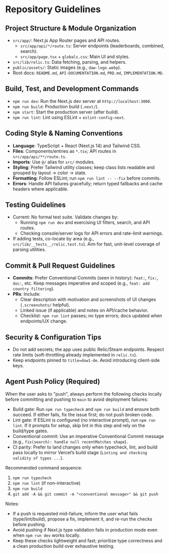 # Repository Guidelines

## Project Structure & Module Organization
- `src/app/`: Next.js App Router pages and API routes.
  - `src/app/api/*/route.ts`: Server endpoints (leaderboards, combined, search).
  - `src/app/page.tsx` + `globals.css`: Main UI and styles.
- `src/lib/relic.ts`: Data fetching, parsing, and helpers.
- `public/assets/`: Static images (e.g., `daw-logo.webp`).
- Root docs: `README.md`, `API-DOCUMENTATION.md`, `PRD.md`, `IMPLEMENTATION.MD`.

## Build, Test, and Development Commands
- `npm run dev`: Run the Next.js dev server at `http://localhost:3000`.
- `npm run build`: Production build (`.next/`).
- `npm start`: Start the production server (after build).
- `npm run lint`: Lint using ESLint + `eslint-config-next`.

## Coding Style & Naming Conventions
- **Language**: TypeScript + React (Next.js 14) and Tailwind CSS.
- **Files**: Components/entries as `*.tsx`; API routes in `src/app/api/**/route.ts`.
- **Imports**: Use `@/` alias for `src/` modules.
- **Styling**: Prefer Tailwind utility classes; keep class lists readable and grouped by layout → color → state.
- **Formatting**: Follow ESLint; run `npm run lint -- --fix` before commits.
- **Errors**: Handle API failures gracefully; return typed fallbacks and cache headers where applicable.

## Testing Guidelines
- Current: No formal test suite. Validate changes by:
  - Running `npm run dev` and exercising UI filters, search, and API routes.
  - Checking console/server logs for API errors and rate-limit warnings.
- If adding tests, co-locate by area (e.g., `src/lib/__tests__/relic.test.ts`). Aim for fast, unit-level coverage of parsing utilities.

## Commit & Pull Request Guidelines
- **Commits**: Prefer Conventional Commits (seen in history): `feat:`, `fix:`, `doc:`, etc. Keep messages imperative and scoped (e.g., `feat: add country filtering`).
- **PRs**: Include:
  - Clear description with motivation and screenshots of UI changes (`.screenshots/` helpful).
  - Linked issue (if applicable) and notes on API/cache behavior.
  - Checklist: `npm run lint` passes; no type errors; docs updated when endpoints/UX change.

## Security & Configuration Tips
- Do not add secrets; the app uses public Relic/Steam endpoints. Respect rate limits (soft-throttling already implemented in `relic.ts`).
- Keep endpoints pinned to `title=dow1-de`. Avoid introducing client-side keys.

## Agent Push Policy (Required)
When the user asks to "push", always perform the following checks locally before committing and pushing to `main` to avoid deployment failures:

- Build gate: Run `npm run typecheck` and `npm run build` and ensure both succeed. If either fails, fix the issue first; do not push broken code.
- Lint gate: If ESLint is configured (no interactive prompt), run `npm run lint`. If it prompts for setup, skip lint in this step and rely on the build/type gates.
- Conventional commit: Use an imperative Conventional Commit message (e.g., `fix(search): handle null recentMatches shape`).
- CI parity: Prefer to land changes only when typecheck, lint, and build pass locally to mirror Vercel’s build stage (`Linting and checking validity of types ...`).

Recommended command sequence:

1. `npm run typecheck`
2. `npm run lint` (if non-interactive)
3. `npm run build`
4. `git add -A && git commit -m "<conventional message>" && git push`

Notes:

- If a push is requested mid-failure, inform the user what fails (type/lint/build), propose a fix, implement it, and re-run the checks before pushing.
- Avoid pushing if Next.js type validation fails in production mode even when `npm run dev` works locally.
- Keep these checks lightweight and fast; prioritize type correctness and a clean production build over exhaustive testing.
